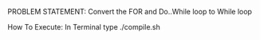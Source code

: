 PROBLEM STATEMENT:
	Convert the FOR and Do..While loop to While loop

How To Execute:
	In Terminal type
		./compile.sh